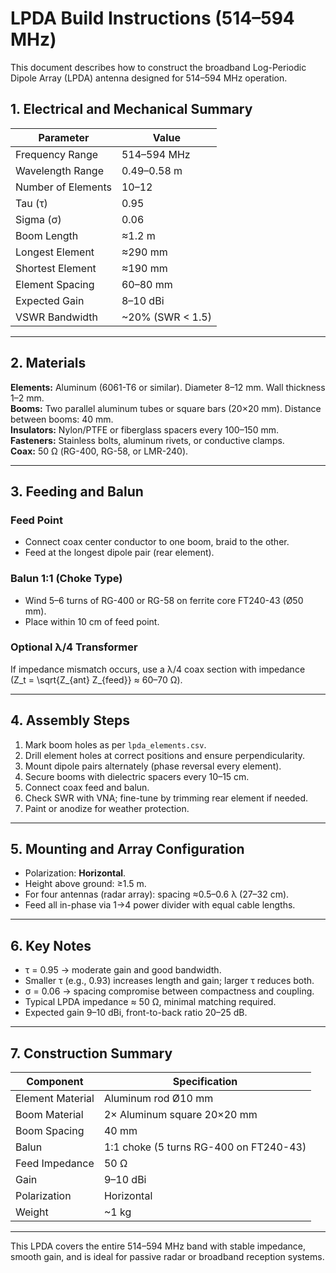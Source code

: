 # LPDA Build Instructions (514–594 MHz)

This document describes how to construct the broadband Log-Periodic Dipole Array (LPDA) antenna designed for 514–594 MHz operation.

## 1. Electrical and Mechanical Summary

| Parameter | Value |
|------------|--------|
| Frequency Range | 514–594 MHz |
| Wavelength Range | 0.49–0.58 m |
| Number of Elements | 10–12 |
| Tau (τ) | 0.95 |
| Sigma (σ) | 0.06 |
| Boom Length | ≈1.2 m |
| Longest Element | ≈290 mm |
| Shortest Element | ≈190 mm |
| Element Spacing | 60–80 mm |
| Expected Gain | 8–10 dBi |
| VSWR Bandwidth | ~20% (SWR < 1.5) |

---

## 2. Materials

**Elements:** Aluminum (6061-T6 or similar). Diameter 8–12 mm. Wall thickness 1–2 mm.  
**Booms:** Two parallel aluminum tubes or square bars (20×20 mm). Distance between booms: 40 mm.  
**Insulators:** Nylon/PTFE or fiberglass spacers every 100–150 mm.  
**Fasteners:** Stainless bolts, aluminum rivets, or conductive clamps.  
**Coax:** 50 Ω (RG-400, RG-58, or LMR-240).

---

## 3. Feeding and Balun

### Feed Point
- Connect coax center conductor to one boom, braid to the other.
- Feed at the longest dipole pair (rear element).

### Balun 1:1 (Choke Type)
- Wind 5–6 turns of RG-400 or RG-58 on ferrite core FT240-43 (Ø50 mm).  
- Place within 10 cm of feed point.

### Optional λ/4 Transformer
If impedance mismatch occurs, use a λ/4 coax section with impedance  
\(Z_t = \sqrt{Z_{ant} Z_{feed}} ≈ 60–70 Ω\).

---

## 4. Assembly Steps

1. Mark boom holes as per `lpda_elements.csv`.  
2. Drill element holes at correct positions and ensure perpendicularity.  
3. Mount dipole pairs alternately (phase reversal every element).  
4. Secure booms with dielectric spacers every 10–15 cm.  
5. Connect coax feed and balun.  
6. Check SWR with VNA; fine-tune by trimming rear element if needed.  
7. Paint or anodize for weather protection.

---

## 5. Mounting and Array Configuration

- Polarization: **Horizontal**.  
- Height above ground: ≥1.5 m.  
- For four antennas (radar array): spacing ≈0.5–0.6 λ (27–32 cm).  
- Feed all in-phase via 1→4 power divider with equal cable lengths.

---

## 6. Key Notes

- τ = 0.95 → moderate gain and good bandwidth.  
- Smaller τ (e.g., 0.93) increases length and gain; larger τ reduces both.  
- σ = 0.06 → spacing compromise between compactness and coupling.  
- Typical LPDA impedance ≈ 50 Ω, minimal matching required.  
- Expected gain 9–10 dBi, front-to-back ratio 20–25 dB.

---

## 7. Construction Summary

| Component | Specification |
|------------|---------------|
| Element Material | Aluminum rod Ø10 mm |
| Boom Material | 2× Aluminum square 20×20 mm |
| Boom Spacing | 40 mm |
| Balun | 1:1 choke (5 turns RG-400 on FT240-43) |
| Feed Impedance | 50 Ω |
| Gain | 9–10 dBi |
| Polarization | Horizontal |
| Weight | ~1 kg |

---

This LPDA covers the entire 514–594 MHz band with stable impedance, smooth gain, and is ideal for passive radar or broadband reception systems.
